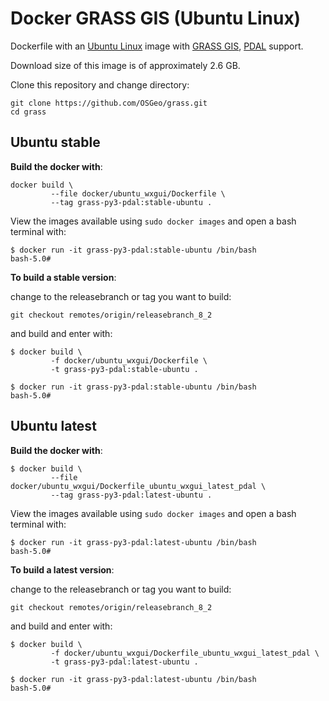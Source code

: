 # Docker GRASS GIS (Ubuntu Linux)

Dockerfile with an [Ubuntu Linux](https://ubuntu.com/) image with
[GRASS GIS](https://grass.osgeo.org/), [PDAL](https://pdal.io) support.

Download size of this image is of approximately 2.6 GB.

Clone this repository and change directory:

```shell
git clone https://github.com/OSGeo/grass.git
cd grass
```

## Ubuntu stable

__Build the docker with__:

```shell
docker build \
         --file docker/ubuntu_wxgui/Dockerfile \
         --tag grass-py3-pdal:stable-ubuntu .
```

View the images available using `sudo docker images` and open a bash terminal
with:

```shell
$ docker run -it grass-py3-pdal:stable-ubuntu /bin/bash
bash-5.0#
```

__To build a stable version__:

change to the releasebranch or tag you want to build:

```shell
git checkout remotes/origin/releasebranch_8_2
```

and build and enter with:

```shell
$ docker build \
         -f docker/ubuntu_wxgui/Dockerfile \
         -t grass-py3-pdal:stable-ubuntu .

$ docker run -it grass-py3-pdal:stable-ubuntu /bin/bash
bash-5.0#
```

## Ubuntu latest

__Build the docker with__:

```shell
$ docker build \
         --file docker/ubuntu_wxgui/Dockerfile_ubuntu_wxgui_latest_pdal \
         --tag grass-py3-pdal:latest-ubuntu .
```

View the images available using `sudo docker images` and open a bash terminal
with:

```shell
$ docker run -it grass-py3-pdal:latest-ubuntu /bin/bash
bash-5.0#
```

__To build a latest version__:

change to the releasebranch or tag you want to build:

```shell
git checkout remotes/origin/releasebranch_8_2
```

and build and enter with:

```shell
$ docker build \
         -f docker/ubuntu_wxgui/Dockerfile_ubuntu_wxgui_latest_pdal \
         -t grass-py3-pdal:latest-ubuntu .

$ docker run -it grass-py3-pdal:latest-ubuntu /bin/bash
bash-5.0#
```
